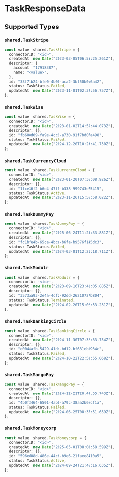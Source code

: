 # TaskResponseData


## Supported Types

### `shared.TaskStripe`

```typescript
const value: shared.TaskStripe = {
  connectorID: "<id>",
  createdAt: new Date("2023-03-05T06:55:25.261Z"),
  descriptor: {
    account: "17918387",
    name: "<value>",
  },
  id: "33f71b24-bfe0-4b00-aca2-3bf50b0b6a42",
  status: TaskStatus.Failed,
  updatedAt: new Date("2023-11-01T02:32:56.757Z"),
};
```

### `shared.TaskWise`

```typescript
const value: shared.TaskWise = {
  connectorID: "<id>",
  createdAt: new Date("2023-01-02T14:55:44.073Z"),
  descriptor: {},
  id: "fb608d09-fa9e-4cc0-a730-91f7bd0fa498",
  status: TaskStatus.Failed,
  updatedAt: new Date("2024-12-20T10:23:41.730Z"),
};
```

### `shared.TaskCurrencyCloud`

```typescript
const value: shared.TaskCurrencyCloud = {
  connectorID: "<id>",
  createdAt: new Date("2023-01-20T07:36:08.926Z"),
  descriptor: {},
  id: "1fce36f2-b6e4-47f0-b338-999743e75415",
  status: TaskStatus.Active,
  updatedAt: new Date("2023-11-26T15:56:58.022Z"),
};
```

### `shared.TaskDummyPay`

```typescript
const value: shared.TaskDummyPay = {
  connectorID: "<id>",
  createdAt: new Date("2025-06-24T11:25:33.881Z"),
  descriptor: {},
  id: "fc1bfe4b-65ca-4bce-b6fa-b9576f145dc3",
  status: TaskStatus.Failed,
  updatedAt: new Date("2024-03-01T12:21:18.711Z"),
};
```

### `shared.TaskModulr`

```typescript
const value: shared.TaskModulr = {
  connectorID: "<id>",
  createdAt: new Date("2023-09-16T23:41:05.885Z"),
  descriptor: {},
  id: "3573aa93-2e4a-4cf2-92dd-26210727b804",
  status: TaskStatus.Terminated,
  updatedAt: new Date("2024-02-20T15:02:53.231Z"),
};
```

### `shared.TaskBankingCircle`

```typescript
const value: shared.TaskBankingCircle = {
  connectorID: "<id>",
  createdAt: new Date("2024-11-30T07:32:33.754Z"),
  descriptor: {},
  id: "e0044afb-5429-41dd-bd12-bf631eb1934c",
  status: TaskStatus.Failed,
  updatedAt: new Date("2024-10-22T22:58:55.068Z"),
};
```

### `shared.TaskMangoPay`

```typescript
const value: shared.TaskMangoPay = {
  connectorID: "<id>",
  createdAt: new Date("2024-12-21T20:49:55.743Z"),
  descriptor: {},
  id: "4b0f3464-6501-4ab0-a79c-38aa2b6ecf1a",
  status: TaskStatus.Failed,
  updatedAt: new Date("2024-06-25T08:37:51.659Z"),
};
```

### `shared.TaskMoneycorp`

```typescript
const value: shared.TaskMoneycorp = {
  connectorID: "<id>",
  createdAt: new Date("2025-05-01T08:08:58.599Z"),
  descriptor: {},
  id: "596ed08d-486e-44cb-b9e6-21faee8410a5",
  status: TaskStatus.Active,
  updatedAt: new Date("2024-09-24T21:46:16.635Z"),
};
```

